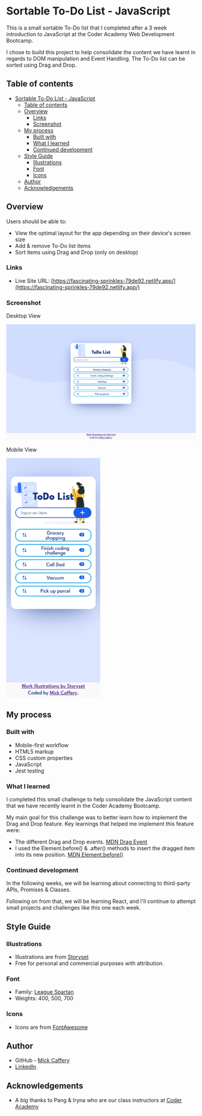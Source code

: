 # Sortable To-Do List - JavaScript

This is a small sortable To-Do list that I completed after a 3 week introduction to JavaScript at the Coder Academy Web Development Bootcamp. 

I chose to build this project to help consolidate the content we have learnt in regards to DOM manipulation and Event Handling. The To-Do list can be sorted using Drag and Drop.  



## Table of contents

- [Sortable To-Do List - JavaScript](#sortable-to-do-list---javascript)
  - [Table of contents](#table-of-contents)
  - [Overview](#overview)
    - [Links](#links)
    - [Screenshot](#screenshot)
  - [My process](#my-process)
    - [Built with](#built-with)
    - [What I learned](#what-i-learned)
    - [Continued development](#continued-development)
  - [Style Guide](#style-guide)
    - [Illustrations](#illustrations)
    - [Font](#font)
    - [Icons](#icons)
  - [Author](#author)
  - [Acknowledgements](#acknowledgements)


## Overview

Users should be able to:

- View the optimal layout for the app depending on their device's screen size
- Add & remove To-Do list items
- Sort items using Drag and Drop (only on desktop)

### Links

- Live Site URL: [https://fascinating-sprinkles-79de92.netlify.app/](https://fascinating-sprinkles-79de92.netlify.app/)

### Screenshot

Desktop View

![Desktop view screenshot](./images/final-desktop.png)

Mobile View

<img src="./images/final-mobile.png" alt="Mobile view screenshot" width="250px">


## My process

### Built with

- Mobile-first workflow
- HTML5 markup
- CSS custom properties
- JavaScript
- Jest testing


### What I learned

I completed this small challenge to help consolidate the JavaScript content that we have recently learnt in the Coder Academy Bootcamp.

My main goal for this challenge was to better learn how to implement the Drag and Drop feature. Key learnings that helped me implement this feature were:
- The different Drag and Drop events. [MDN Drag Event](https://developer.mozilla.org/en-US/docs/Web/API/Document/drag_event)
- I used the Element.before() & .after() methods to insert the dragged item into its new position. [MDN Element.before()](https://developer.mozilla.org/en-US/docs/Web/API/Element/before)


### Continued development

In the following weeks, we will be learning about connecting to third-party APIs, Promises & Classes.

Following on from that, we will be learning React, and I'll continue to attempt small projects and challenges like this one each week.


## Style Guide

### Illustrations

- Illustrations are from [Storyset](https://storyset.com/work)
- Free for personal and commercial purposes with attribution.


### Font

- Family: [League Spartan](https://fonts.google.com/specimen/League+Spartan)
- Weights: 400, 500, 700

### Icons

- Icons are from [FontAwesome](https://fontawesome.com/icons)


## Author

- GitHub - [Mick Caffery](https://github.com/mickcaff)
- [LinkedIn](https://www.linkedin.com/in/mcaffery/)


## Acknowledgements

- A big thanks to Pang & Iryna who are our class instructors at [Coder Academy](https://www.coderacademy.edu.au/)




